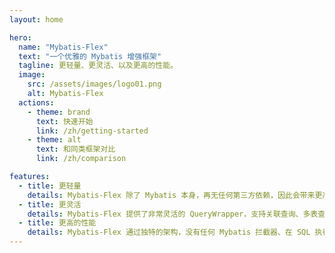 ```yaml
---
layout: home

hero:
  name: "Mybatis-Flex"
  text: "一个优雅的 Mybatis 增强框架"
  tagline: 更轻量、更灵活、以及更高的性能。
  image:
    src: /assets/images/logo01.png
    alt: Mybatis-Flex
  actions:
    - theme: brand
      text: 快速开始
      link: /zh/getting-started
    - theme: alt
      text: 和同类框架对比
      link: /zh/comparison

features:
  - title: 更轻量
    details: Mybatis-Flex 除了 Mybatis 本身，再无任何第三方依赖，因此会带来更高的自主性、把控性和稳定性。在任何一个系统中，依赖越多，稳定性越差。
  - title: 更灵活
    details: Mybatis-Flex 提供了非常灵活的 QueryWrapper，支持关联查询、多表查询、多主键、逻辑删除、乐观锁更新、数据填充、数据脱敏、等等....
  - title: 更高的性能
    details: Mybatis-Flex 通过独特的架构，没有任何 Mybatis 拦截器、在 SQL 执行的过程中，没有任何的 Sql Parse，因此会带来指数级的性能增长。
---
```


